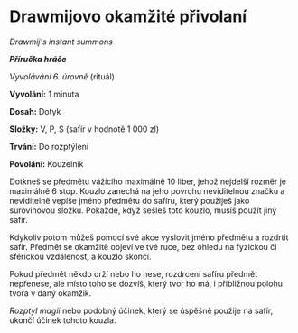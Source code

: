 # Drawmijovo okamžité přivolaní

*Drawmij's instant summons*

***Příručka hráče***

*Vyvolávání 6. úrovně* (rituál)

**Vyvolání:** 1 minuta

**Dosah:** Dotyk

**Složky:** V, P, S (safír v hodnotě 1 000 zl)

**Trvání:** Do rozptýlení

**Povolání:** Kouzelník

Dotkneš se předmětu vážícího maximálně 10 liber, jehož nejdelší rozměr je maximálně 6 stop. Kouzlo zanechá na jeho povrchu neviditelnou značku a neviditelně vepíše jméno předmětu do safíru, který použiješ jako surovinovou složku. Pokaždé, když sešleš toto kouzlo, musíš použít jiný safír.

Kdykoliv potom můžeš pomocí své akce vyslovit jméno předmětu a rozdrtit safír. Předmět se okamžitě objeví ve tvé ruce, bez ohledu na fyzickou či sférickou vzdálenost, a kouzlo skončí.

Pokud předmět někdo drží nebo ho nese, rozdrcení safíru předmět nepřenese, ale místo toho se dozvíš, který tvor ho má, i přibližnou polohu tvora v daný okamžik.

*Rozptyl magii* nebo podobný účinek, který se úspěšně použije na safír, ukončí účinek tohoto kouzla.